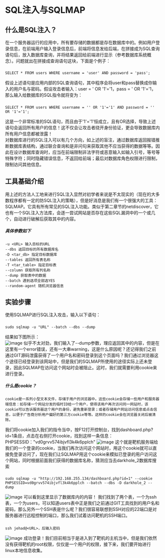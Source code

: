 # SQL注入与SQLMAP
## 什么是SQL注入？
  在一个服务器运行的应用中，所有要存储的数据都是存在数据库中的。例如用户登录信息，在前端用户输入登录信息后，前端将信息发给后端，在拼接成为SQL查询语句后，放入数据库查询，并将结果返回给前端进行显示（参考数据库系统概念）。问题就出在拼接成查询语句这块，下面是个例子：  
  #####
    SELECT * FROM users WHERE username = 'user' AND password = 'pass';
  假设上述语句是应用内部的SQL查询语句，其中程序会将user和pass替换成你输入的用户名与密码。假设攻击者输入：user = ' OR '1'='1，pass = ' OR '1'='1，那么输入给数据库的SQL指令就将变为：
  #####
    SELECT * FROM users WHERE username = '' OR '1'='1' AND password = '' OR '1'='1';
  这是一个非常标准的SQL语句，而且由于'1'='1'恒成立，且有OR选择，导致上述语句会返回所有用户的信息！这不仅会让攻击者绕开身份验证，更会导致数据库内所有用户信息都被泄露！  
  对数据库进行的SQL注入可以有几个方向，如上述的盲注，通过数据库返回报错推断数据库表结构，通过联合查询和是非问句来获取其他不应当获得的数据等等。因此在设计数据库查询时，应当在前端限制非法字符或恶意输入如输入引号，等号等特殊字符；同时隐藏错误信息，不返回给前端；最后对数据库角色权限进行限制，限制访问其他信息。
## 工具基础介绍
  用上述的方法人工地来进行SQL注入显然对初学者来说是不太现实的（现在的大多数程序都有一定的防SQL注入的策略），但是好消息是我们有一个很强大的工具：SQLMAP。它具有所有常见的SQL注入功能。类似于第二章节的netdiscover，它也有一个SQL注入方法库，会逐一尝试网站是否存在这些SQL漏洞中的一个或几个，自动进行破解后获取其中的内容。
  ##### 具体参数如下
    -u <URL> 输入目标的URL
    --dbs 返回目标的所有数据库名
    -D <tar_db> 指定目标数据库
    --tables 返回所有表名称
    -T <tar_table> 指定目标表
    --column 获取所有列名称
    --dump 获取表中的数据
    --batch 遇到选项全部选YES
    --random-agent 随机浏览器信息
## 实验步骤
  使用SQLMAP进行SQL注入攻击，输入以下语句：
  #####
    sudo sqlmap -u "URL" --batch --dbs --dump
  结果如下图所示：  
  ![image](https://github.com/user-attachments/assets/2fbd6448-378c-4bc9-9619-2d1523fb94d9)
  似乎不太对劲，我们输入了--dump参数，理应返回其中的内容，但是在这里有一个error错误，还有一大串warning，这是什么原因呢？还记得我们之前通过GIT源码泄露获得了一个用户名和密码登录到这个页面吗？我们通过浏览器这个途径已经登录到该网站中，但是我们的SQLMAP所使用的途径实际上还未登录，因此SQLMAP在访问这个网站时会被阻止。这时，我们就需要利用cookie来进行登录。
  ##### 什么是cookie？
    cookie是一系列小型文本文件，存储于用户的浏览器中。这些cookie会存储一些用户和服务器端信息：如存储一个网站分发的临时ID给一个用户，使得该用户再次访问同一网站时，该cookie可以告诉服务器这个用户的身份，避免重新登录；或者存储用户网站访问信息或点击信息，以便于广告商分析用户偏好的第三方cookie等等。这样的cookie会在浏览器关闭后被清除。
  我们将cookie加入我们的指令当中，按F12打开控制台，找到dashboard.php?id=1条目，点击在右侧打开cookie，找到这样一条信息：PHPSESSID："vd0grvv574ibjvfl3k4k6pplch"
  ![image](https://github.com/user-attachments/assets/b82f7cff-3eef-493b-81bb-c2a173d89d81)
  这个就是靶机服务端给我们的一个登录的cookie，当我们再次访问这个网站时，用这个cookie就可以直接免登录访问了，现在我们让SQLMAP用这个cookie来模拟已登录的用户访问这个网站，同时根据前面我们获得的数据库名称，猜测应当去darkhole_2数据库搜索
  #####
    sudo sqlmap -u "http://192.168.255.134/dashboard.php?id=1" --cookie PHPSESSID=vd0grvv574ibjvfl3k4k6pplch --batch --dbs -D darkhole_2 --dump
  ![image](https://github.com/user-attachments/assets/097b4f8e-5888-418e-8303-50fc1616ca02)
  可以看到这里显示了数据库内的内容！
  我们找到了两个表，一个为ssh表，一个为users，可以知道users表中正是我们之前通过GIT工具找到的用户名和密码，那么另外一个SSH表是什么呢？我们很容易联想到SSH对应的22端口是对服务器进行远程控制的端口，那么我们试着访问靶机的SSH端口。
  #####
    ssh jehad@<URL>，后输入密码
  ![image](https://github.com/user-attachments/assets/ba05c801-3484-439f-8793-101a464aab08) 
  成功登录！我们目前相当于是进入到了靶机的主机当中，但是我们依然没有获得靶机的root权限，仅仅是一个用户的权限，接下来，我们要开始进行linux本地信息收集。
  
